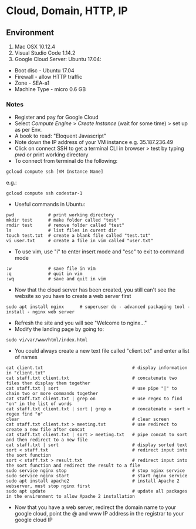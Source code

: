 # Cloud, Domain, HTTP, IP

## Environment

1. Mac OSX 10.12.4
2. Visual Studio Code 1.14.2
3. Google Cloud Server: Ubuntu 17.04:
* Boot disc - Ubuntu 17.04
* Firewall - allow HTTP traffic
* Zone - SEA-a1
* Machine Type - micro 0.6 GB

### Notes
* Register and pay for Google Cloud
* Select *Compute Engine* > *Create Instance* (wait for some time) > set up as per Env.
* A book to read: "Eloquent Javascript"
* Note down the IP address of your VM instance e.g. 35.187.236.49
* Click on connect SSH to get a terminal CLI in browser > test by typing *pwd* or print working directory
* To connect from terminal do the following:
```shell
gcloud compute ssh [VM Instance Name]
```
e.g.:
```shell
gcloud compute ssh codestar-1
```


* Useful commands in Ubuntu:
```shell
pwd 			# print working directory
mkdir test 		# make folder called "test"
rmdir test 		# remove folder called "test"
ls 				# list files in curent dir
touch test.txt  # create a blank file called "test.txt"
vi user.txt     # create a file in vim called "user.txt"
```
* To use vim, use "i" to enter insert mode and "esc" to exit to command mode
```shell
:w 				# save file in vim
:q 				# quit in vim
:wq				# save and quit in vim
```
* Now that the cloud server has been created, you still can't see the website so you have to create a web server first
```shell
sudo apt install nginx		# superuser do - advanced packaging tool - install - nginx web server
```
* Refresh the site and you will see "Welcome to nginx..."
* Modify the landing page by going to:
```shell
sudo vi/var/www/html/index.html
```
* You could always create a new text file called "client.txt" and enter a list of names
```shell
cat client.txt 									# display information in "client.txt"
cat staff.txt client.txt 						# concatenate two files then display them together
cat staff.txt | sort							# use pipe "|" to chain two or more commands together
cat staff.txt client.txt | grep on 				# use regex to find "on" in the list of words
cat staff.txt client.txt | sort | grep o 		# concatenate > sort > regex find "o"
clear											# clear screen
cat staff.txt client.txt > meeting.txt 			# use redirect to create a new file after concat
cat staff.txt client.txt | sort > meeting.txt 	# pipe concat to sort and then redirect to a new file
cat staff.txt | sort							# display sorted text
sort < staff.txt 								# redirect input into the sort function
sort < staff.txt > result.txt 					# redirect input into the sort function and redirect the result to a file
sudo service nginx stop  						# stop nginx service
sudo service nginx start						# start nginx service
sudo apt install apache2 						# install Apache 2 webserver, must stop nginx first
sudo apt update 								# update all packages in the environment to allow Apache 2 installation
```
* Now that you have a web server, redirect the domain name to your google cloud, point the @ and www IP address in the registrar to your google cloud IP